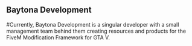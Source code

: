 ## Baytona Development

#Currently, Baytona Development is a singular developer with a small management team behind them creating resources and products for the FiveM Modification Framework for GTA V.
